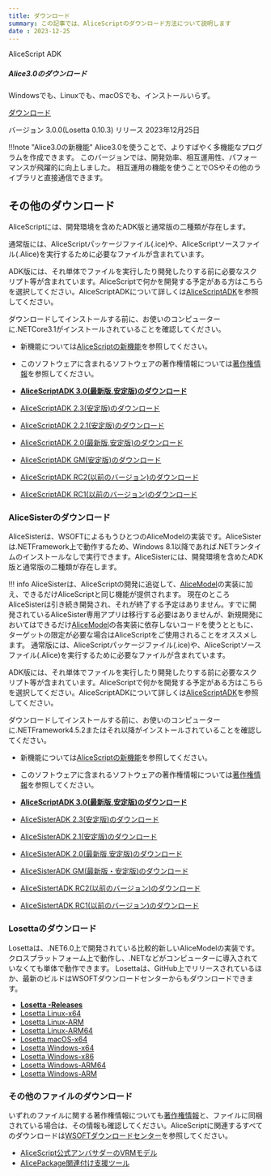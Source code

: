 ```yaml
---
title: ダウンロード
summary: この記事では、AliceScriptのダウンロード方法について説明します
date : 2023-12-25
---
```


<div class="card text-center">
  <div class="card-header">
    AliceScript ADK
  </div>
  <div class="card-body">
    <h5 class="card-title">Alice3.0のダウンロード</h5>
    <p class="card-text">Windowsでも、Linuxでも、macOSでも、インストールいらず。</p>
    <a href="https://download.wsoft.ws/WS00280" class="btn btn-primary">ダウンロード</a>
  </div>
  <div class="card-footer text-body-secondary">
    <p>バージョン 3.0.0(Losetta 0.10.3) リリース 2023年12月25日</p>
  </div>
</div>

!!!note "Alice3.0の新機能"
  Alice3.0を使うことで、よりすばやく多機能なプログラムを作成できます。
  このバージョンでは、開発効率、相互運用性、パフォーマンスが飛躍的に向上しました。
  相互運用の機能を使うことでOSやその他のライブラリと直接通信できます。

## その他のダウンロード

AliceScriptには、開発環境を含めたADK版と通常版の二種類が存在します。

通常版には、AliceScriptパッケージファイル(.ice)や、AliceScriptソースファイル(.Alice)を実行するために必要なファイルが含まれています。

ADK版には、それ単体でファイルを実行したり開発したりする前に必要なスクリプト等が含まれています。AliceScriptで何かを開発する予定がある方はこちらを選択してください。AliceScriptADKについて詳しくは[AliceScriptADK](../alice-adk)を参照してください。

ダウンロードしてインストールする前に、お使いのコンピューターに.NETCore3.1がインストールされていることを確認してください。

* 新機能については[AliceScriptの新機能](../features)を参照してください。
* このソフトウェアに含まれるソフトウェアの著作権情報については[著作権情報](../about)を参照してください。

*  **[AliceScriptADK 3.0(最新版,安定版)のダウンロード](https://download.wsoft.ws/WS00280)**
*  [AliceScriptADK 2.3(安定版)のダウンロード](https://download.wsoft.ws/WS00269)
*  [AliceScriptADK 2.2.1(安定版)のダウンロード](https://download.wsoft.ws/WS00178)
*  [AliceScriptADK 2.0(最新版,安定版)のダウンロード](https://download.wsoft.ws/WS00139)
*  [AliceScriptADK GM(安定版)のダウンロード](https://download.wsoft.ws/WS00003)
* [AliceScriptADK RC2(以前のバージョン)のダウンロード](https://download.wsoft.ws/WS00005)
* [AliceScriptADK RC1(以前のバージョン)のダウンロード](https://download.wsoft.ws/WS00007)

### AliceSisterのダウンロード
AliceSisterは、WSOFTによるもうひとつのAliceModelの実装です。AliceSisterは.NETFramework上で動作するため、Windows 8.1以降であれば.NETランタイムのインストールなしで実行できます。AliceSisterには、開発環境を含めたADK版と通常版の二種類が存在します。

!!! info
    AliceSisterは、AliceScriptの開発に追従して、[AliceModel](../saim)の実装に加え、できるだけAliceScriptと同じ機能が提供されます。
    現在のところAliceSisterは引き続き開発され、それが終了する予定はありません。すでに開発されているAliceSister専用アプリは移行する必要はありませんが、新規開発においてはできるだけ[AliceModel](../saim)の各実装に依存しないコードを使うとともに、ターゲットの限定が必要な場合はAliceScriptをご使用されることをオススメします。
通常版には、AliceScriptパッケージファイル(.ice)や、AliceScriptソースファイル(.Alice)を実行するために必要なファイルが含まれています。

ADK版には、それ単体でファイルを実行したり開発したりする前に必要なスクリプト等が含まれています。AliceScriptで何かを開発する予定がある方はこちらを選択してください。AliceScriptADKについて詳しくは[AliceScriptADK](../alice-adk)を参照してください。

ダウンロードしてインストールする前に、お使いのコンピューターに.NETFramework4.5.2またはそれ以降がインストールされていることを確認してください。

* 新機能については[AliceScriptの新機能](../features)を参照してください。
* このソフトウェアに含まれるソフトウェアの著作権情報については[著作権情報](../about)を参照してください。

*  **[AliceScriptADK 3.0(最新版,安定版)のダウンロード](https://download.wsoft.ws/WS00280)**
*  [AliceSisterADK 2.3(安定版)のダウンロード](https://download.wsoft.ws/WS00270)
*  [AliceSisterADK 2.1(安定版)のダウンロード](https://download.wsoft.ws/WS00153)
*  [AliceSisterADK 2.0(最新版,安定版)のダウンロード](https://download.wsoft.ws/WS00140)
* [AliceSisterADK GM(最新版・安定版)のダウンロード](https://download.wsoft.ws/WS00004)
* [AliceSistertADK RC2(以前のバージョン)のダウンロード](https://download.wsoft.ws/WS00006)
* [AliceSistertADK RC1(以前のバージョン)のダウンロード](https://download.wsoft.ws/WS00008)

### Losettaのダウンロード
Losettaは、.NET6.0上で開発されている比較的新しいAliceModelの実装です。クロスプラットフォーム上で動作し、.NETなどがコンピューターに導入されていなくても単体で動作できます。
Losettaは、GitHub上でリリースされているほか、最新のビルドはWSOFTダウンロードセンターからもダウンロードできます。

- **[Losetta -Releases](https://github.com/WSOFT-Project/Losetta/releases)**
- [Losetta Linux-x64](https://download.wsoft.ws/WS144)
- [Losetta Linux-ARM](https://download.wsoft.ws/WS145)
- [Losetta Linux-ARM64](https://download.wsoft.ws/WS146)
- [Losetta macOS-x64](https://download.wsoft.ws/WS147)
- [Losetta Windows-x64](https://download.wsoft.ws/WS148)
- [Losetta Windows-x86](https://download.wsoft.ws/WS149)
- [Losetta Windows-ARM64](https://download.wsoft.ws/WS150)
- [Losetta Windows-ARM](https://download.wsoft.ws/WS151)

### その他のファイルのダウンロード
いずれのファイルに関する著作権情報についても[著作権情報](../about)と、ファイルに同梱されている場合は、その情報も確認してください。AliceScriptに関連するすべてのダウンロードは[WSOFTダウンロードセンター](https://download.wsoft.ws/AliceScript)を参照してください。

* [AliceScript公式アンバサダーのVRMモデル](https://download.wsoft.ws/WS00086)
* [AlicePackage関連付け支援ツール](https://download.wsoft.ws/WS00143)
